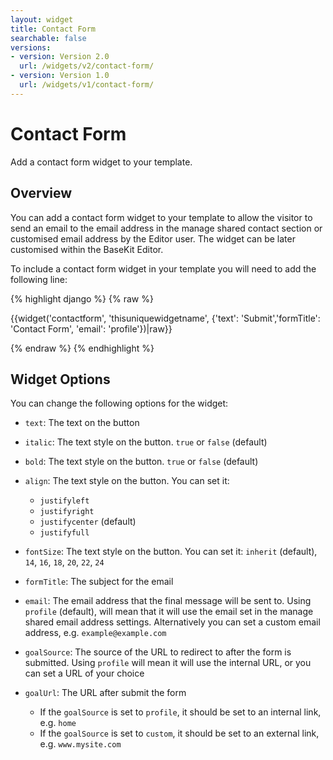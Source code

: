 ```yaml
---
layout: widget
title: Contact Form
searchable: false
versions:
- version: Version 2.0
  url: /widgets/v2/contact-form/
- version: Version 1.0
  url: /widgets/v1/contact-form/
---
```


# Contact Form

Add a contact form widget to your template.

## Overview

You can add a contact form widget to your template to allow the visitor to send an email to the email address in the manage shared contact section or customised email address by the Editor user. The widget can be later customised within the BaseKit Editor.

To include a contact form widget in your template you will need to add the following line:

{% highlight django %}
{% raw %}

  {{widget('contactform', 'thisuniquewidgetname', {'text': 'Submit','formTitle': 'Contact Form', 'email': 'profile'})|raw}}

{% endraw %}
{% endhighlight %}

## Widget Options

You can change the following options for the widget:

* ```text```: The text on the button

* ```italic```: The text style on the button. ```true``` or ```false``` (default)

* ```bold```: The text style on the button. ```true``` or ```false``` (default)

* ```align```: The text style on the button. You can set it: 

  * ```justifyleft```
  * ```justifyright```
  * ```justifycenter``` (default)
  * ```justifyfull```

* ```fontSize```: The text style on the button. You can set it: 
  ```inherit``` (default), ```14```, ```16```, ```18```, ```20```, ```22```, ```24```

* ```formTitle```: The subject for the email

* ```email```: The email address that the final message will be sent to. Using ```profile``` (default), will mean that it will use the email set in the manage shared email address settings. Alternatively you can set a custom email address, e.g. ```example@example.com```

* ```goalSource```: The source of the URL to redirect to after the form is submitted.
  Using ```profile``` will mean it will use the internal URL, or you can set a URL of your choice

* ```goalUrl```: The URL after submit the form

  * If the ```goalSource``` is set to ```profile```, it should be set to an internal link, e.g. ```home```
  * If the ```goalSource``` is set to ```custom```, it should be set to an external link, e.g. ```www.mysite.com```

